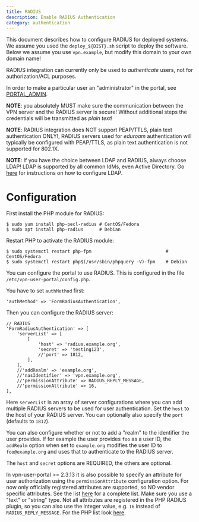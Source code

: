```yaml
---
title: RADIUS
description: Enable RADIUS Authentication
category: authentication
---
```


This document describes how to configure RADIUS for deployed systems. We assume 
you used the `deploy_${DIST}.sh` script to deploy the software. Below we assume 
you use `vpn.example`, but modify this domain to your own domain name!

RADIUS integration can currently only be used to _authenticate_ users, not for 
authorization/ACL purposes.

In order to make a particular user an "administrator" in the portal, see 
[PORTAL_ADMIN](PORTAL_ADMIN.md).

**NOTE**: you absolutely MUST make sure the communication between the VPN 
server and the RADIUS server is secure! Without additional steps the 
credentials will be transmitted as _plain text_!

**NOTE**: RADIUS integration does NOT support PEAP/TTLS, plain text 
authentication ONLY!, RADIUS servers used for _eduroam_ authentication will 
typically be configured with PEAP/TTLS, as plain text authentication is not 
supported for 802.1X.

**NOTE**: If you have the choice between LDAP and RADIUS, always choose LDAP! 
LDAP is supported by all common IdMs, even Active Directory. Go [here](LDAP.md)
for instructions on how to configure LDAP.

# Configuration

First install the PHP module for RADIUS:

    $ sudo yum install php-pecl-radius # CentOS/Fedora
    $ sudo apt install php-radius      # Debian

Restart PHP to activate the RADIUS module:

    $ sudo systemctl restart php-fpm                            # CentOS/Fedora
    $ sudo systemctl restart php$(/usr/sbin/phpquery -V)-fpm    # Debian

You can configure the portal to use RADIUS. This is configured in the file 
`/etc/vpn-user-portal/config.php`.

You have to set `authMethod` first:

    'authMethod' => 'FormRadiusAuthentication',

Then you can configure the RADIUS server:

    // RADIUS
    'FormRadiusAuthentication' => [
        'serverList' => [
            [
                'host' => 'radius.example.org',
                'secret' => 'testing123',
                //'port' => 1812,
            ],
        ],
        //'addRealm' => 'example.org',
        //'nasIdentifier' => 'vpn.example.org',
        //'permissionAttribute' => RADIUS_REPLY_MESSAGE,
        //'permissionAttribute' => 16,
    ],

Here `serverList` is an array of server configurations where you can add 
multiple RADIUS servers to be used for user authentication. Set the `host` to 
the host of your RADIUS server. You can optionally also specify the `port` 
(defaults to `1812`).

You can also configure whether or not to add a "realm" to the identifier the 
user provides. If for example the user provides `foo` as a user ID, the 
`addRealm` option when set to `example.org` modifies the user ID to 
`foo@example.org` and uses that to authenticate to the RADIUS server.

The `host` and `secret` options are REQUIRED, the others are optional.

In vpn-user-portal >= 2.3.13 it is also possible to specify an attribute for
user authorization using the `permissionAttribute` configuration option. For
now only officially registered attributes are supported, so NO vendor specific
attributes. See the list 
[here](https://www.iana.org/assignments/radius-types/radius-types.xhtml) for a 
complete list. Make sure you use a "text" or "string" type. Not all attributes
are registered in the PHP RADIUS plugin, so you can also use the integer value, 
e.g. `16` instead of `RADIUS_REPLY_MESSAGE`. For the PHP list look 
[here](https://www.php.net/manual/en/radius.constants.attributes.php).
